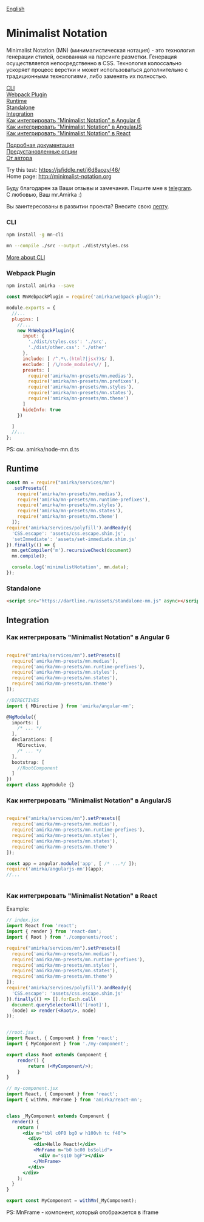 [English](https://github.com/mr-amirka/amirka/blob/master/README.md)


# Minimalist Notation

Minimalist Notation (MN) (минималистическая нотация) - это технология генерации стилей, основанная на парсинге разметки. Генерация осуществляется непосредственно в СSS. Технология колоссально ускоряет процесс верстки и может использоваться дополнительно с традиционными технологиями, либо заменять их полностью.  

[CLI](#cli)  
[Webpack Plugin](#webpack-plugin)  
[Runtime](#runtime)  
    [Standalone](#standalone)  
    [Integration](#integration)  
        [Как интегрировать "Minimalist Notation" в Angular 6](#Как-интегрировать-minimalist-notation-в-angular-6)  
        [Как интегрировать "Minimalist Notation" в AngularJS](#Как-интегрировать-minimalist-notation-в-angularjs)  
        [Как интегрировать "Minimalist Notation" в React](#Как-интегрировать-minimalist-notation-в-react)  

[Подробная документация](https://github.com/mr-amirka/amirka/blob/master/src/README-ru.md)  
[Предустановленные опции](https://github.com/mr-amirka/amirka/blob/master/src/presets-ru.md)  
[От автора](https://github.com/mr-amirka/amirka/blob/master/src/from-author-ru.md)  

Try this test: https://jsfiddle.net/j6d8aozy/46/  
Home page: http://minimalist-notation.org  


Буду благодарен за Ваши отзывы и замечания. Пишите мне в [telegram](https://t.me/mr_amirka).    
С любовью, Ваш mr.Amirka :)  


Вы заинтересованы в развитии проекта? Внесите свою [лепту](https://yasobe.ru/na/notation).  



### CLI
```sh
npm install -g mn-cli
```

```sh
mn --compile ./src --output ./dist/styles.css
```

[More about CLI](https://github.com/mr-amirka/mn-cli)



### Webpack Plugin

```sh
npm install amirka --save
```


```js
const MnWebpackPlugin = require('amirka/webpack-plugin');

module.exports = {
  //...
  plugins: [
    //...
    new MnWebpackPlugin({
      input: {
        './dist/styles.css': './src',
        './dist/other.css': './other'
      },
      include: [ /^.*\.(html?|jsx?)$/ ],
      exclude: [ /\/node_modules\// ],
      presets: [
        require('amirka/mn-presets/mn.medias'),
      	require('amirka/mn-presets/mn.prefixes'),
      	require('amirka/mn-presets/mn.styles'),
      	require('amirka/mn-presets/mn.states'),
      	require('amirka/mn-presets/mn.theme')
      ]
      hideInfo: true
    })

  ]
  //...
};
```

PS: см. amirka/node-mn.d.ts




## Runtime

```js
const mn = require("amirka/services/mn")
  .setPresets([
    require('amirka/mn-presets/mn.medias'),
    require('amirka/mn-presets/mn.runtime-prefixes'),
    require('amirka/mn-presets/mn.styles'),
    require('amirka/mn-presets/mn.states'),
    require('amirka/mn-presets/mn.theme')
  ]);
require('amirka/services/polyfill').andReady({
  'CSS.escape': 'assets/css.escape.shim.js',
  'setImmediate': 'assets/set-immediate.shim.js'
}).finally(() => {
  mn.getCompiler('m').recursiveCheck(document)
  mn.compile();

  console.log('minimalistNotation', mn.data);
});

```


### Standalone


```html
<script src="https://dartline.ru/assets/standalone-mn.js" async></script>
```


## Integration


### Как интегрировать "Minimalist Notation" в Angular 6


```ts

require("amirka/services/mn").setPresets([
  require('amirka/mn-presets/mn.medias'),
  require('amirka/mn-presets/mn.runtime-prefixes'),
  require('amirka/mn-presets/mn.styles'),
  require('amirka/mn-presets/mn.states'),
  require('amirka/mn-presets/mn.theme')
]);

//DIRECTIVES
import { MDirective } from 'amirka/angular-mn';

@NgModule({
  imports: [
    /* ... */
  ],
  declarations: [
    MDirective,
    /* ... */
  ],
  bootstrap: [
    //RootComponent
  ]
})
export class AppModule {}


```


### Как интегрировать "Minimalist Notation" в AngularJS


```js

require("amirka/services/mn").setPresets([
  require('amirka/mn-presets/mn.medias'),
  require('amirka/mn-presets/mn.runtime-prefixes'),
  require('amirka/mn-presets/mn.styles'),
  require('amirka/mn-presets/mn.states'),
  require('amirka/mn-presets/mn.theme')
]);

const app = angular.module('app', [ /* ...*/ ]);
require('amirka/angularjs-mn')(app);
//...



```


### Как интегрировать "Minimalist Notation" в React

Example:

```jsx
// index.jsx
import React from 'react';
import { render } from 'react-dom';
import { Root } from './components/root';

require("amirka/services/mn").setPresets([
  require('amirka/mn-presets/mn.medias'),
  require('amirka/mn-presets/mn.runtime-prefixes'),
  require('amirka/mn-presets/mn.styles'),
  require('amirka/mn-presets/mn.states'),
  require('amirka/mn-presets/mn.theme')
]);
require('amirka/services/polyfill').andReady({
  'CSS.escape': 'assets/css.escape.shim.js'
}).finally(() => [].forEach.call(
  document.querySelectorAll('[root]'),
  (node) => render(<Root/>, node)
));


//root.jsx
import React, { Component } from 'react';
import { MyComponent } from './my-component';

export class Root extends Component {
	render() {
		return (<MyComponent/>);
	}
}

// my-component.jsx
import React, { Component } from 'react';
import { withMn, MnFrame } from 'amirka/react-mn';


class _MyComponent extends Component {
  render() {
    return (
      <div m="tbl c0F0 bg0 w h100vh tc f40">
        <div>
          <div>Hello React!</div>
          <MnFrame m="b0 bc00 bsSolid">
            <div m="sq10 bgF"></div>
          </MnFrame>
        </div>
      </div>
    );
  }
}

export const MyComponent = withMn(_MyComponent);

```

PS: MnFrame - компонент, который отображается в iframe
